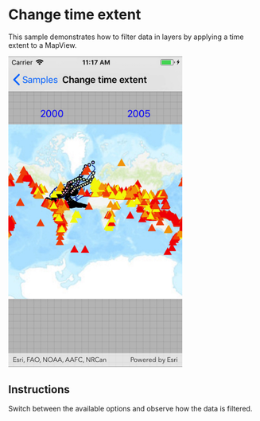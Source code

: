 # Change time extent

This sample demonstrates how to filter data in layers by applying a time extent to a MapView.

<img src="ChangeTimeExtent.jpg" width="350"/>

## Instructions

Switch between the available options and observe how the data is filtered.
